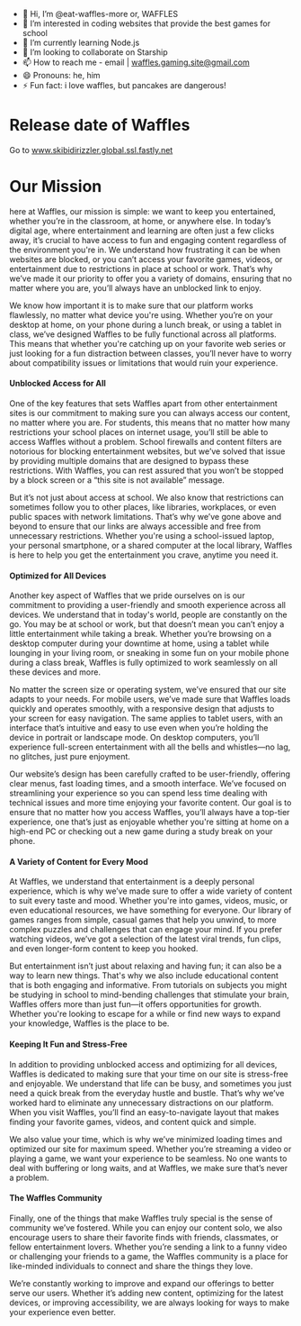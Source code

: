 
- 👋 Hi, I’m @eat-waffles-more or, WAFFLES
- 👀 I’m interested in coding websites that provide the best games for school
- 🌱 I’m currently learning Node.js
- 💞️ I’m looking to collaborate on Starship
- 📫 How to reach me - email | waffles.gaming.site@gmail.com
- 😄 Pronouns: he, him
- ⚡ Fun fact: i love waffles, but pancakes are dangerous!

# Release date of Waffles

Go to www.skibidirizzler.global.ssl.fastly.net

# Our Mission

here at Waffles, our mission is simple: we want to keep you entertained, whether you’re in the classroom, at home, or anywhere else. In today’s digital age, where entertainment and learning are often just a few clicks away, it’s crucial to have access to fun and engaging content regardless of the environment you're in. We understand how frustrating it can be when websites are blocked, or you can’t access your favorite games, videos, or entertainment due to restrictions in place at school or work. That’s why we’ve made it our priority to offer you a variety of domains, ensuring that no matter where you are, you’ll always have an unblocked link to enjoy.

We know how important it is to make sure that our platform works flawlessly, no matter what device you're using. Whether you’re on your desktop at home, on your phone during a lunch break, or using a tablet in class, we’ve designed Waffles to be fully functional across all platforms. This means that whether you're catching up on your favorite web series or just looking for a fun distraction between classes, you’ll never have to worry about compatibility issues or limitations that would ruin your experience.

#### Unblocked Access for All

One of the key features that sets Waffles apart from other entertainment sites is our commitment to making sure you can always access our content, no matter where you are. For students, this means that no matter how many restrictions your school places on internet usage, you’ll still be able to access Waffles without a problem. School firewalls and content filters are notorious for blocking entertainment websites, but we’ve solved that issue by providing multiple domains that are designed to bypass these restrictions. With Waffles, you can rest assured that you won’t be stopped by a block screen or a “this site is not available” message.

But it’s not just about access at school. We also know that restrictions can sometimes follow you to other places, like libraries, workplaces, or even public spaces with network limitations. That’s why we’ve gone above and beyond to ensure that our links are always accessible and free from unnecessary restrictions. Whether you're using a school-issued laptop, your personal smartphone, or a shared computer at the local library, Waffles is here to help you get the entertainment you crave, anytime you need it.

#### Optimized for All Devices

Another key aspect of Waffles that we pride ourselves on is our commitment to providing a user-friendly and smooth experience across all devices. We understand that in today's world, people are constantly on the go. You may be at school or work, but that doesn’t mean you can’t enjoy a little entertainment while taking a break. Whether you’re browsing on a desktop computer during your downtime at home, using a tablet while lounging in your living room, or sneaking in some fun on your mobile phone during a class break, Waffles is fully optimized to work seamlessly on all these devices and more.

No matter the screen size or operating system, we’ve ensured that our site adapts to your needs. For mobile users, we’ve made sure that Waffles loads quickly and operates smoothly, with a responsive design that adjusts to your screen for easy navigation. The same applies to tablet users, with an interface that’s intuitive and easy to use even when you’re holding the device in portrait or landscape mode. On desktop computers, you’ll experience full-screen entertainment with all the bells and whistles—no lag, no glitches, just pure enjoyment.

Our website’s design has been carefully crafted to be user-friendly, offering clear menus, fast loading times, and a smooth interface. We’ve focused on streamlining your experience so you can spend less time dealing with technical issues and more time enjoying your favorite content. Our goal is to ensure that no matter how you access Waffles, you’ll always have a top-tier experience, one that’s just as enjoyable whether you're sitting at home on a high-end PC or checking out a new game during a study break on your phone.

#### A Variety of Content for Every Mood

At Waffles, we understand that entertainment is a deeply personal experience, which is why we’ve made sure to offer a wide variety of content to suit every taste and mood. Whether you're into games, videos, music, or even educational resources, we have something for everyone. Our library of games ranges from simple, casual games that help you unwind, to more complex puzzles and challenges that can engage your mind. If you prefer watching videos, we’ve got a selection of the latest viral trends, fun clips, and even longer-form content to keep you hooked.

But entertainment isn’t just about relaxing and having fun; it can also be a way to learn new things. That's why we also include educational content that is both engaging and informative. From tutorials on subjects you might be studying in school to mind-bending challenges that stimulate your brain, Waffles offers more than just fun—it offers opportunities for growth. Whether you're looking to escape for a while or find new ways to expand your knowledge, Waffles is the place to be.

#### Keeping It Fun and Stress-Free

In addition to providing unblocked access and optimizing for all devices, Waffles is dedicated to making sure that your time on our site is stress-free and enjoyable. We understand that life can be busy, and sometimes you just need a quick break from the everyday hustle and bustle. That’s why we’ve worked hard to eliminate any unnecessary distractions on our platform. When you visit Waffles, you’ll find an easy-to-navigate layout that makes finding your favorite games, videos, and content quick and simple.

We also value your time, which is why we’ve minimized loading times and optimized our site for maximum speed. Whether you’re streaming a video or playing a game, we want your experience to be seamless. No one wants to deal with buffering or long waits, and at Waffles, we make sure that’s never a problem.

#### The Waffles Community

Finally, one of the things that make Waffles truly special is the sense of community we’ve fostered. While you can enjoy our content solo, we also encourage users to share their favorite finds with friends, classmates, or fellow entertainment lovers. Whether you’re sending a link to a funny video or challenging your friends to a game, the Waffles community is a place for like-minded individuals to connect and share the things they love.

We’re constantly working to improve and expand our offerings to better serve our users. Whether it’s adding new content, optimizing for the latest devices, or improving accessibility, we are always looking for ways to make your experience even better.

